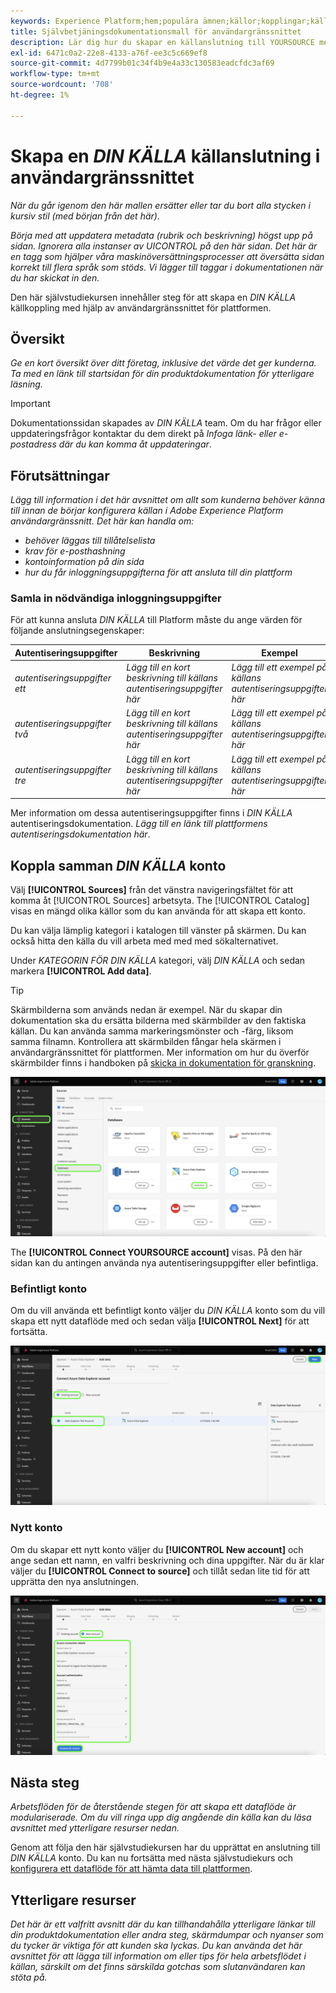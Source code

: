 ```yaml
---
keywords: Experience Platform;hem;populära ämnen;källor;kopplingar;källkopplingar;källor sdk;sdk;SDK
title: Självbetjäningsdokumentationsmall för användargränssnittet
description: Lär dig hur du skapar en källanslutning till YOURSOURCE med hjälp av Adobe Experience Platform-gränssnittet.
exl-id: 6471c0a2-22e8-4133-a76f-ee3c5c669ef8
source-git-commit: 4d7799b01c34f4b9e4a33c130583eadcfdc3af69
workflow-type: tm+mt
source-wordcount: '708'
ht-degree: 1%

---
```


# Skapa en *DIN KÄLLA* källanslutning i användargränssnittet

*När du går igenom den här mallen ersätter eller tar du bort alla stycken i kursiv stil (med början från det här).*

*Börja med att uppdatera metadata (rubrik och beskrivning) högst upp på sidan. Ignorera alla instanser av UICONTROL på den här sidan. Det här är en tagg som hjälper våra maskinöversättningsprocesser att översätta sidan korrekt till flera språk som stöds. Vi lägger till taggar i dokumentationen när du har skickat in den.*

Den här självstudiekursen innehåller steg för att skapa en *DIN KÄLLA* källkoppling med hjälp av användargränssnittet för plattformen.

## Översikt

*Ge en kort översikt över ditt företag, inklusive det värde det ger kunderna. Ta med en länk till startsidan för din produktdokumentation för ytterligare läsning.*

>[!IMPORTANT]
>
>Dokumentationssidan skapades av *DIN KÄLLA* team. Om du har frågor eller uppdateringsfrågor kontaktar du dem direkt på *Infoga länk- eller e-postadress där du kan komma åt uppdateringar*.

## Förutsättningar

*Lägg till information i det här avsnittet om allt som kunderna behöver känna till innan de börjar konfigurera källan i Adobe Experience Platform användargränssnitt. Det här kan handla om:*

* *behöver läggas till tillåtelselista*
* *krav för e-posthashning*
* *kontoinformation på din sida*
* *hur du får inloggningsuppgifterna för att ansluta till din plattform*

### Samla in nödvändiga inloggningsuppgifter

För att kunna ansluta *DIN KÄLLA* till Platform måste du ange värden för följande anslutningsegenskaper:

| Autentiseringsuppgifter | Beskrivning | Exempel |
| --- | --- | --- |
| *autentiseringsuppgifter ett* | *Lägg till en kort beskrivning till källans autentiseringsuppgifter här* | *Lägg till ett exempel på källans autentiseringsuppgifter här* |
| *autentiseringsuppgifter två* | *Lägg till en kort beskrivning till källans autentiseringsuppgifter här* | *Lägg till ett exempel på källans autentiseringsuppgifter här* |
| *autentiseringsuppgifter tre* | *Lägg till en kort beskrivning till källans autentiseringsuppgifter här* | *Lägg till ett exempel på källans autentiseringsuppgifter här* |

Mer information om dessa autentiseringsuppgifter finns i *DIN KÄLLA* autentiseringsdokumentation. *Lägg till en länk till plattformens autentiseringsdokumentation här*.

## Koppla samman *DIN KÄLLA* konto

Välj **[!UICONTROL Sources]** från det vänstra navigeringsfältet för att komma åt [!UICONTROL Sources] arbetsyta. The [!UICONTROL Catalog] visas en mängd olika källor som du kan använda för att skapa ett konto.

Du kan välja lämplig kategori i katalogen till vänster på skärmen. Du kan också hitta den källa du vill arbeta med med med sökalternativet.

Under *KATEGORIN FÖR DIN KÄLLA* kategori, välj *DIN KÄLLA* och sedan markera **[!UICONTROL Add data]**.

>[!TIP]
>
>Skärmbilderna som används nedan är exempel. När du skapar din dokumentation ska du ersätta bilderna med skärmbilder av den faktiska källan. Du kan använda samma markeringsmönster och -färg, liksom samma filnamn. Kontrollera att skärmbilden fångar hela skärmen i användargränssnittet för plattformen. Mer information om hur du överför skärmbilder finns i handboken på [skicka in dokumentation för granskning](./github.md).

![katalog](../assets/ui/catalog.png)

The **[!UICONTROL Connect YOURSOURCE account]** visas. På den här sidan kan du antingen använda nya autentiseringsuppgifter eller befintliga.

### Befintligt konto

Om du vill använda ett befintligt konto väljer du *DIN KÄLLA* konto som du vill skapa ett nytt dataflöde med och sedan välja **[!UICONTROL Next]** för att fortsätta.

![befintlig](../assets/ui/existing.png)

### Nytt konto

Om du skapar ett nytt konto väljer du **[!UICONTROL New account]** och ange sedan ett namn, en valfri beskrivning och dina uppgifter. När du är klar väljer du **[!UICONTROL Connect to source]** och tillåt sedan lite tid för att upprätta den nya anslutningen.

![new](../assets/ui/new.png)

## Nästa steg

*Arbetsflöden för de återstående stegen för att skapa ett dataflöde är modulariserade. Om du vill ringa upp dig angående din källa kan du läsa avsnittet med ytterligare resurser nedan.*

Genom att följa den här självstudiekursen har du upprättat en anslutning till *DIN KÄLLA* konto. Du kan nu fortsätta med nästa självstudiekurs och [konfigurera ett dataflöde för att hämta data till plattformen](https://experienceleague.adobe.com/docs/experience-platform/sources/ui-tutorials/dataflow/crm.html).

## Ytterligare resurser

*Det här är ett valfritt avsnitt där du kan tillhandahålla ytterligare länkar till din produktdokumentation eller andra steg, skärmdumpar och nyanser som du tycker är viktiga för att kunden ska lyckas. Du kan använda det här avsnittet för att lägga till information om eller tips för hela arbetsflödet i källan, särskilt om det finns särskilda gotchas som slutanvändaren kan stöta på.*
